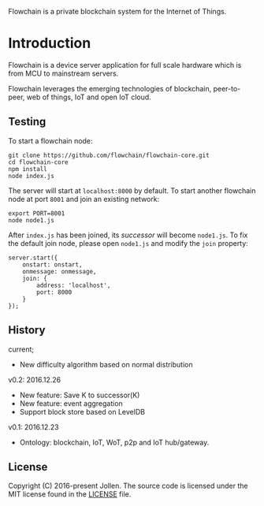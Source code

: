 Flowchain is a private blockchain system for the Internet of Things.

# Introduction

Flowchain is a device server application for full scale hardware which is from MCU to mainstream servers.

Flowchain leverages the emerging technologies of blockchain, peer-to-peer, web of things, IoT and open IoT cloud.

## Testing

To start a flowchain node:

```
git clone https://github.com/flowchain/flowchain-core.git
cd flowchain-core
npm install
node index.js
```

The server will start at ```localhost:8000``` by default. To start another flowchain node at port ```8001``` and join an existing network:

```
export PORT=8001
node node1.js
```

After ```index.js``` has been joined, its _successor_ will become ```node1.js```. To fix the default join node, please open ```node1.js``` and modify the ```join``` property:

```
server.start({
    onstart: onstart,
	onmessage: onmessage,
	join: {
		address: 'localhost',
		port: 8000
	}
});
```

## History

current;
 * New difficulty algorithm based on normal distribution

v0.2: 2016.12.26
 * New feature: Save K to successor(K)
 * New feature: event aggregation
 * Support block store based on LevelDB

v0.1: 2016.12.23
 * Ontology: blockchain, IoT, WoT, p2p and IoT hub/gateway.

## License

Copyright (C) 2016-present Jollen. The source code is licensed under the MIT license found in the [LICENSE](LICENSE) file.
